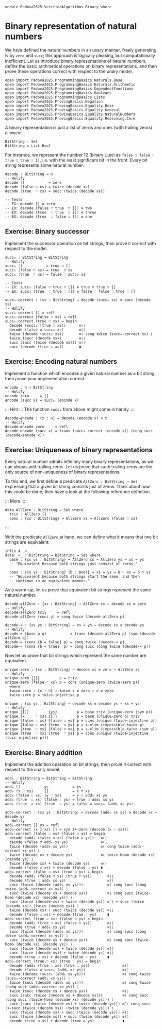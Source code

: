 ```
module Padova2025.VerifiedAlgorithms.Binary where
```

# Binary representation of natural numbers

We have defined the natural numbers in an unary manner, freely generating ℕ by
`zero` and `succ`; this approach is logically pleasing, but computationally
inefficient. Let us introduce binary representations of natural numbers, define
the basic arithmetical operations on binary representations, and then prove
these operations correct with respect to the unary model.

```
open import Padova2025.ProgrammingBasics.Naturals.Base
open import Padova2025.ProgrammingBasics.Naturals.Arithmetic
open import Padova2025.ProgrammingBasics.DependentFunctions
open import Padova2025.ProgrammingBasics.Booleans
open import Padova2025.ProgrammingBasics.Lists
open import Padova2025.ProvingBasics.Negation
open import Padova2025.ProvingBasics.Equality.Base
open import Padova2025.ProvingBasics.Equality.General
open import Padova2025.ProvingBasics.Equality.NaturalNumbers
open import Padova2025.ProvingBasics.Equality.Reasoning.Core
```

A binary representation is just a list of zeros and ones (with trailing zeros) allowed:

```
BitString : Set
BitString = List Bool
```

For instance, we represent the number 12 (binary `1100`) as `false ∷ false ∷
true ∷ true ∷ []`, i.e. with the least significant bit in the front. Every bit
string represents some natural number:

```
decode : BitString → ℕ
-- Holify
decode []           = zero
decode (false ∷ xs) = twice (decode xs)
decode (true  ∷ xs) = succ (twice (decode xs))

-- Tests
-- EX: decode [] ≡ zero
-- EX: decode (false ∷ true  ∷ []) ≡ two
-- EX: decode (true  ∷ true  ∷ []) ≡ three
-- EX: decode (true  ∷ false ∷ []) ≡ one
```


## Exercise: Binary successor

Implement the successor operation on bit strings, then prove it correct with
respect to the model.

```
succ₀ : BitString → BitString
-- Holify
succ₀ []           = true ∷ []
succ₀ (false ∷ xs) = true  ∷ xs
succ₀ (true  ∷ xs) = false ∷ succ₀ xs

-- Tests
-- EX: succ₀ (false ∷ true ∷ []) ≡ true ∷ true ∷ []
-- EX: succ₀ (true  ∷ true ∷ []) ≡ false ∷ false ∷ true ∷ []
```

```
succ₀-correct : (xs : BitString) → decode (succ₀ xs) ≡ succ (decode xs)
-- Holify
succ₀-correct [] = refl
succ₀-correct (false ∷ xs) = refl
succ₀-correct (true ∷ xs) = begin
  decode (succ₀ (true ∷ xs))      ≡⟨⟩
  decode (false ∷ succ₀ xs)       ≡⟨⟩
  twice (decode (succ₀ xs))       ≡⟨ cong twice (succ₀-correct xs) ⟩
  twice (succ (decode xs))        ≡⟨⟩
  succ (succ (twice (decode xs))) ≡⟨⟩
  succ (decode (true ∷ xs))       ∎
```


## Exercise: Encoding natural numbers

Implement a function which encodes a given natural number as a bit
string, then prove your implementation correct.

```
encode : ℕ → BitString
-- Holify
encode zero     = []
encode (succ x) = succ₀ (encode x)
```

::: Hint :::
The function `succ₀` from above might come in handy.
:::

```
decode-encode : (x : ℕ) → decode (encode x) ≡ x
-- Holify
decode-encode zero     = refl
decode-encode (succ x) = trans (succ₀-correct (encode x)) (cong succ (decode-encode x))
```


## Exercise: Uniqueness of binary representations

Every natural number admits infinitely many binary representations, as
we can always add trailing zeros. Let us prove that such trailing
zeros are the only source of non-uniqueness of binary representations.

To this end, we first define a predicate `AllZero : BitString → Set`
expressing that a given bit string consists just of zeros. Think about
how this could be done, then have a look at the following reference
definition.

::: More :::
```
data AllZero : BitString → Set where
  triv : AllZero []
  cons : {xs : BitString} → AllZero xs → AllZero (false ∷ xs)
```
:::

With the predicate `AllZero` at hand, we can define what it means that
two bit strings are equivalent:

```
infix 4 _≈_
data _≈_ : BitString → BitString → Set where
  base : {xs ys : BitString} → AllZero xs → AllZero ys → xs ≈ ys
  -- "Equivalent because both strings just consist of zeros."

  cons : {xs ys : BitString} {b : Bool} → xs ≈ ys → b ∷ xs ≈ b ∷ ys
  -- "Equivalent because both strings start the same, and then
  -- continue in an equivalent manner."
```

As a warm-up, let us prove that equivalent bit strings represent the
same natural number.

```
decode-allZero : {xs : BitString} → AllZero xs → decode xs ≡ zero
-- Holify
decode-allZero triv     = refl
decode-allZero (cons p) = cong twice (decode-allZero p)
```

```
decode-≈ : {xs ys : BitString} → xs ≈ ys → decode xs ≡ decode ys
-- Holify
decode-≈ (base p q)           = trans (decode-allZero p) (sym (decode-allZero q))
decode-≈ (cons {b = false} p) = cong twice (decode-≈ p)
decode-≈ (cons {b = true}  p) = cong succ (cong twice (decode-≈ p))
```

Now let us prove that bit strings which represent the same number are equivalent.

```
unique-zero : {xs : BitString} → decode xs ≡ zero → AllZero xs
-- Holify
unique-zero {[]}         p = triv
unique-zero {false ∷ xs} p = cons (unique-zero (twice-zero p))
  where
  twice-zero : {x : ℕ} → twice x ≡ zero → x ≡ zero
  twice-zero p = twice-injective p
```

```
unique : {xs ys : BitString} → decode xs ≡ decode ys → xs ≈ ys
-- Holify
unique {[]}         {ys}         p = base triv (unique-zero (sym p))
unique {x     ∷ xs} {[]}         p = base (unique-zero p) triv
unique {false ∷ xs} {false ∷ ys} p = cons (unique (twice-injective p))
unique {false ∷ xs} {true  ∷ ys} p = ⊥-elim (impossible-twice p)
unique {true  ∷ xs} {false ∷ ys} p = ⊥-elim (impossible-twice (sym p))
unique {true  ∷ xs} {true  ∷ ys} p = cons (unique (twice-injective (succ-injective p)))
```


## Exercise: Binary addition

Implement the addition operation on bit strings, then prove it correct with respect to the unary model.

```
add₀ : BitString → BitString → BitString
-- Holify
add₀ []           ys           = ys
add₀ (x ∷ xs)     []           = x ∷ xs
add₀ (false ∷ xs) (y ∷ ys)     = y ∷ add₀ xs ys
add₀ (true  ∷ xs) (false ∷ ys) = true ∷ add₀ xs ys
add₀ (true  ∷ xs) (true  ∷ ys) = false ∷ succ₀ (add₀ xs ys)
```

```
add₀-correct : (xs ys : BitString) → decode (add₀ xs ys) ≡ decode xs + decode ys
-- Holify
add₀-correct [] ys = refl
add₀-correct (x ∷ xs) [] = sym (+-zero (decode (x ∷ xs)))
add₀-correct (false ∷ xs) (false ∷ ys) = begin
  decode (add₀ (false ∷ xs) (false ∷ ys))   ≡⟨⟩
  decode (false ∷ add₀ xs ys)               ≡⟨⟩
  twice (decode (add₀ xs ys))               ≡⟨ cong twice (add₀-correct xs ys) ⟩
  twice (decode xs + decode ys)             ≡⟨ twice-homo (decode xs) (decode ys) ⟩
  twice (decode xs) + twice (decode ys)     ≡⟨⟩
  decode (false ∷ xs) + decode (false ∷ ys) ∎
add₀-correct (false ∷ xs) (true ∷ ys) = begin
  decode (add₀ (false ∷ xs) (true ∷ ys))       ≡⟨⟩
  decode (true ∷ add₀ xs ys)                   ≡⟨⟩
  succ (twice (decode (add₀ xs ys)))           ≡⟨ cong succ (cong twice (add₀-correct xs ys)) ⟩
  succ (twice (decode xs + decode ys))         ≡⟨ cong succ (twice-homo (decode xs) (decode ys)) ⟩
  succ (twice (decode xs) + twice (decode ys)) ≡˘⟨ +-succ (twice (decode xs)) (twice (decode ys)) ⟩
  twice (decode xs) + succ (twice (decode ys)) ≡⟨⟩
  decode (false ∷ xs) + decode (true ∷ ys)     ∎
add₀-correct (true ∷ xs) (false ∷ ys) = begin
  decode (add₀ (true ∷ xs) (false ∷ ys))       ≡⟨⟩
  decode (true ∷ add₀ xs ys)                   ≡⟨⟩
  succ (twice (decode (add₀ xs ys)))           ≡⟨ cong succ (cong twice (add₀-correct xs ys)) ⟩
  succ (twice (decode xs + decode ys))         ≡⟨ cong succ (twice-homo (decode xs) (decode ys)) ⟩
  succ (twice (decode xs) + twice (decode ys)) ≡⟨⟩
  succ (twice (decode xs)) + twice (decode ys) ≡⟨⟩
  decode (true ∷ xs) + decode (false ∷ ys)     ∎
add₀-correct (true ∷ xs) (true ∷ ys) = begin
  decode (add₀ (true ∷ xs) (true ∷ ys))               ≡⟨⟩
  decode (false ∷ succ₀ (add₀ xs ys))                 ≡⟨⟩
  twice (decode (succ₀ (add₀ xs ys)))                 ≡⟨ cong twice (succ₀-correct (add₀ xs ys)) ⟩
  twice (succ (decode (add₀ xs ys)))                  ≡⟨ cong twice (cong succ (add₀-correct xs ys)) ⟩
  twice (succ (decode xs + decode ys))                ≡⟨⟩
  succ (succ (twice (decode xs + decode ys)))         ≡⟨ cong succ (cong succ (twice-homo (decode xs) (decode ys))) ⟩
  succ (succ (twice (decode xs) + twice (decode ys))) ≡˘⟨ cong succ (+-succ (twice (decode xs)) (twice (decode ys))) ⟩
  succ (twice (decode xs) + succ (twice (decode ys))) ≡⟨⟩
  succ (twice (decode xs)) + succ (twice (decode ys)) ≡⟨⟩
  decode (true ∷ xs) + decode (true ∷ ys)             ∎
```
